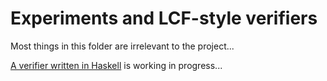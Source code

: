 # Experiments and LCF-style verifiers

Most things in this folder are irrelevant to the project...

[A verifier written in Haskell](Verifier.hs) is working in progress...
